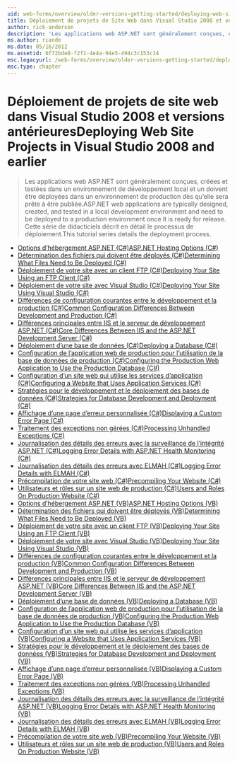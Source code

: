 ```yaml
---
uid: web-forms/overview/older-versions-getting-started/deploying-web-site-projects/index
title: Déploiement de projets de Site Web dans Visual Studio 2008 et versions antérieures | Microsoft Docs
author: rick-anderson
description: 'Les applications web ASP.NET sont généralement conçues, créé, testé dans un environnement de développement local et doivent être déployées pour un o d’environnement de production...'
ms.author: riande
ms.date: 05/16/2012
ms.assetid: 6f72bde8-f2f1-4e4a-94e5-494c3c153c14
msc.legacyurl: /web-forms/overview/older-versions-getting-started/deploying-web-site-projects
msc.type: chapter
---
```

<a name="deploying-web-site-projects-in-visual-studio-2008-and-earlier"></a><span data-ttu-id="c53cc-103">Déploiement de projets de site web dans Visual Studio 2008 et versions antérieures</span><span class="sxs-lookup"><span data-stu-id="c53cc-103">Deploying Web Site Projects in Visual Studio 2008 and earlier</span></span>
====================
> <span data-ttu-id="c53cc-104">Les applications web ASP.NET sont généralement conçues, créées et testées dans un environnement de développement local et un doivent être déployées dans un environnement de production dès qu’elle sera prête à être publiée.</span><span class="sxs-lookup"><span data-stu-id="c53cc-104">ASP.NET web applications are typically designed, created, and tested in a local development environment and need to be deployed to a production environment once it is ready for release.</span></span> <span data-ttu-id="c53cc-105">Cette série de didacticiels décrit en détail le processus de déploiement.</span><span class="sxs-lookup"><span data-stu-id="c53cc-105">This tutorial series details the deployment process.</span></span>


- [<span data-ttu-id="c53cc-106">Options d’hébergement ASP.NET (C#)</span><span class="sxs-lookup"><span data-stu-id="c53cc-106">ASP.NET Hosting Options (C#)</span></span>](asp-net-hosting-options-cs.md)
- [<span data-ttu-id="c53cc-107">Détermination des fichiers qui doivent être déployés (C#)</span><span class="sxs-lookup"><span data-stu-id="c53cc-107">Determining What Files Need to Be Deployed (C#)</span></span>](determining-what-files-need-to-be-deployed-cs.md)
- [<span data-ttu-id="c53cc-108">Déploiement de votre site avec un client FTP (C#)</span><span class="sxs-lookup"><span data-stu-id="c53cc-108">Deploying Your Site Using an FTP Client (C#)</span></span>](deploying-your-site-using-an-ftp-client-cs.md)
- [<span data-ttu-id="c53cc-109">Déploiement de votre site avec Visual Studio (C#)</span><span class="sxs-lookup"><span data-stu-id="c53cc-109">Deploying Your Site Using Visual Studio (C#)</span></span>](deploying-your-site-using-visual-studio-cs.md)
- [<span data-ttu-id="c53cc-110">Différences de configuration courantes entre le développement et la production (C#)</span><span class="sxs-lookup"><span data-stu-id="c53cc-110">Common Configuration Differences Between Development and Production (C#)</span></span>](common-configuration-differences-between-development-and-production-cs.md)
- [<span data-ttu-id="c53cc-111">Différences principales entre IIS et le serveur de développement ASP.NET (C#)</span><span class="sxs-lookup"><span data-stu-id="c53cc-111">Core Differences Between IIS and the ASP.NET Development Server (C#)</span></span>](core-differences-between-iis-and-the-asp-net-development-server-cs.md)
- [<span data-ttu-id="c53cc-112">Déploiement d’une base de données (C#)</span><span class="sxs-lookup"><span data-stu-id="c53cc-112">Deploying a Database (C#)</span></span>](deploying-a-database-cs.md)
- [<span data-ttu-id="c53cc-113">Configuration de l’application web de production pour l’utilisation de la base de données de production (C#)</span><span class="sxs-lookup"><span data-stu-id="c53cc-113">Configuring the Production Web Application to Use the Production Database (C#)</span></span>](configuring-the-production-web-application-to-use-the-production-database-cs.md)
- [<span data-ttu-id="c53cc-114">Configuration d’un site web qui utilise les services d’application (C#)</span><span class="sxs-lookup"><span data-stu-id="c53cc-114">Configuring a Website that Uses Application Services (C#)</span></span>](configuring-a-website-that-uses-application-services-cs.md)
- [<span data-ttu-id="c53cc-115">Stratégies pour le développement et le déploiement des bases de données (C#)</span><span class="sxs-lookup"><span data-stu-id="c53cc-115">Strategies for Database Development and Deployment (C#)</span></span>](strategies-for-database-development-and-deployment-cs.md)
- [<span data-ttu-id="c53cc-116">Affichage d’une page d’erreur personnalisée (C#)</span><span class="sxs-lookup"><span data-stu-id="c53cc-116">Displaying a Custom Error Page (C#)</span></span>](displaying-a-custom-error-page-cs.md)
- [<span data-ttu-id="c53cc-117">Traitement des exceptions non gérées (C#)</span><span class="sxs-lookup"><span data-stu-id="c53cc-117">Processing Unhandled Exceptions (C#)</span></span>](processing-unhandled-exceptions-cs.md)
- [<span data-ttu-id="c53cc-118">Journalisation des détails des erreurs avec la surveillance de l’intégrité ASP.NET (C#)</span><span class="sxs-lookup"><span data-stu-id="c53cc-118">Logging Error Details with ASP.NET Health Monitoring (C#)</span></span>](logging-error-details-with-asp-net-health-monitoring-cs.md)
- [<span data-ttu-id="c53cc-119">Journalisation des détails des erreurs avec ELMAH (C#)</span><span class="sxs-lookup"><span data-stu-id="c53cc-119">Logging Error Details with ELMAH (C#)</span></span>](logging-error-details-with-elmah-cs.md)
- [<span data-ttu-id="c53cc-120">Précompilation de votre site web (C#)</span><span class="sxs-lookup"><span data-stu-id="c53cc-120">Precompiling Your Website (C#)</span></span>](precompiling-your-website-cs.md)
- [<span data-ttu-id="c53cc-121">Utilisateurs et rôles sur un site web de production (C#)</span><span class="sxs-lookup"><span data-stu-id="c53cc-121">Users and Roles On Production Website (C#)</span></span>](users-and-roles-on-the-production-website-cs.md)
- [<span data-ttu-id="c53cc-122">Options d’hébergement ASP.NET (VB)</span><span class="sxs-lookup"><span data-stu-id="c53cc-122">ASP.NET Hosting Options (VB)</span></span>](asp-net-hosting-options-vb.md)
- [<span data-ttu-id="c53cc-123">Détermination des fichiers qui doivent être déployés (VB)</span><span class="sxs-lookup"><span data-stu-id="c53cc-123">Determining What Files Need to Be Deployed (VB)</span></span>](determining-what-files-need-to-be-deployed-vb.md)
- [<span data-ttu-id="c53cc-124">Déploiement de votre site avec un client FTP (VB)</span><span class="sxs-lookup"><span data-stu-id="c53cc-124">Deploying Your Site Using an FTP Client (VB)</span></span>](deploying-your-site-using-an-ftp-client-vb.md)
- [<span data-ttu-id="c53cc-125">Déploiement de votre site avec Visual Studio (VB)</span><span class="sxs-lookup"><span data-stu-id="c53cc-125">Deploying Your Site Using Visual Studio (VB)</span></span>](deploying-your-site-using-visual-studio-vb.md)
- [<span data-ttu-id="c53cc-126">Différences de configuration courantes entre le développement et la production (VB)</span><span class="sxs-lookup"><span data-stu-id="c53cc-126">Common Configuration Differences Between Development and Production (VB)</span></span>](common-configuration-differences-between-development-and-production-vb.md)
- [<span data-ttu-id="c53cc-127">Différences principales entre IIS et le serveur de développement ASP.NET (VB)</span><span class="sxs-lookup"><span data-stu-id="c53cc-127">Core Differences Between IIS and the ASP.NET Development Server (VB)</span></span>](core-differences-between-iis-and-the-asp-net-development-server-vb.md)
- [<span data-ttu-id="c53cc-128">Déploiement d’une base de données (VB)</span><span class="sxs-lookup"><span data-stu-id="c53cc-128">Deploying a Database (VB)</span></span>](deploying-a-database-vb.md)
- [<span data-ttu-id="c53cc-129">Configuration de l’application web de production pour l’utilisation de la base de données de production (VB)</span><span class="sxs-lookup"><span data-stu-id="c53cc-129">Configuring the Production Web Application to Use the Production Database (VB)</span></span>](configuring-the-production-web-application-to-use-the-production-database-vb.md)
- [<span data-ttu-id="c53cc-130">Configuration d’un site web qui utilise les services d’application (VB)</span><span class="sxs-lookup"><span data-stu-id="c53cc-130">Configuring a Website that Uses Application Services (VB)</span></span>](configuring-a-website-that-uses-application-services-vb.md)
- [<span data-ttu-id="c53cc-131">Stratégies pour le développement et le déploiement des bases de données (VB)</span><span class="sxs-lookup"><span data-stu-id="c53cc-131">Strategies for Database Development and Deployment (VB)</span></span>](strategies-for-database-development-and-deployment-vb.md)
- [<span data-ttu-id="c53cc-132">Affichage d’une page d’erreur personnalisée (VB)</span><span class="sxs-lookup"><span data-stu-id="c53cc-132">Displaying a Custom Error Page (VB)</span></span>](displaying-a-custom-error-page-vb.md)
- [<span data-ttu-id="c53cc-133">Traitement des exceptions non gérées (VB)</span><span class="sxs-lookup"><span data-stu-id="c53cc-133">Processing Unhandled Exceptions (VB)</span></span>](processing-unhandled-exceptions-vb.md)
- [<span data-ttu-id="c53cc-134">Journalisation des détails des erreurs avec la surveillance de l’intégrité ASP.NET (VB)</span><span class="sxs-lookup"><span data-stu-id="c53cc-134">Logging Error Details with ASP.NET Health Monitoring (VB)</span></span>](logging-error-details-with-asp-net-health-monitoring-vb.md)
- [<span data-ttu-id="c53cc-135">Journalisation des détails des erreurs avec ELMAH (VB)</span><span class="sxs-lookup"><span data-stu-id="c53cc-135">Logging Error Details with ELMAH (VB)</span></span>](logging-error-details-with-elmah-vb.md)
- [<span data-ttu-id="c53cc-136">Précompilation de votre site web (VB)</span><span class="sxs-lookup"><span data-stu-id="c53cc-136">Precompiling Your Website (VB)</span></span>](precompiling-your-website-vb.md)
- [<span data-ttu-id="c53cc-137">Utilisateurs et rôles sur un site web de production (VB)</span><span class="sxs-lookup"><span data-stu-id="c53cc-137">Users and Roles On Production Website (VB)</span></span>](users-and-roles-on-the-production-website-vb.md)
